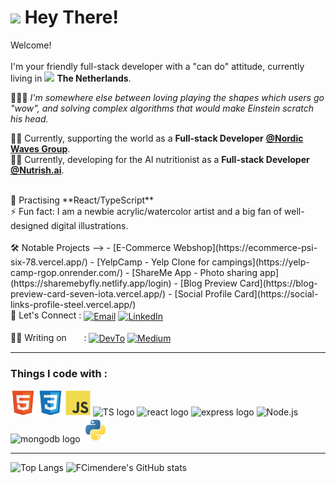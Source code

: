 <h1><img src="https://github.com/FCimendere/FCimendere/assets/65401609/01cb6352-cff1-4a90-8990-cfcae28249d3" width="30"/> Hey There!</h1>
 
<p>Welcome! </br></br> I'm your friendly full-stack developer with a "can do" attitude, currently living in <img src="https://github.com/FCimendere/FCimendere/assets/65401609/df4e077b-ade0-4910-ad90-573331efe1ed" width="13"/> <b>The Netherlands</b>.</p>

<p> 🧙🏼‍♀️ <i> I'm somewhere else between loving playing the shapes which users go "wow", and solving complex algorithms that would make Einstein scratch his head. </i></p>

<!-- <p> 🤜 Proud of myself every day, every step of the way. Not because I'm still going, but because I've proven to myself my capacity and what I've achieved. </p>-->

👩‍💻 Currently, supporting the world as a <b>Full-stack Developer</b> [**@Nordic Waves Group**]([https://github.com/NordicWavesGroup]).
<br>
👩‍💻 Currently, developing for the AI nutritionist as a <b>Full-stack Developer</b> [**@Nutrish.ai**]([https://github.com/Nutrish-ai]).

<br>
🌱 Practising **React/TypeScript** 
<br>
⚡ Fun fact: I am a newbie acrylic/watercolor artist and a big fan of well-designed digital illustrations. 
<br>
<br>
🛠️ Notable Projects -->
   - [E-Commerce Webshop](https://ecommerce-psi-six-78.vercel.app/)
   - [YelpCamp - Yelp Clone for campings](https://yelp-camp-rgop.onrender.com/)
   - [ShareMe App - Photo sharing app](https://sharemebyfly.netlify.app/login)
   - [Blog Preview Card](https://blog-preview-card-seven-iota.vercel.app/)
   - [Social Profile Card](https://social-links-profile-steel.vercel.app/)
<br>
📮 Let's Connect&nbsp;: 
<!--<a href="mailto: fulya.cimendere@gmail.com" title="Portfolio"><img alt="Email"  src="https://img.shields.io/badge/website-f59042?style=for-the-badge&logo=About.me&logoColor=white" height="30" align="center"/></a> -->
<a href="mailto: fulya.cimendere@gmail.com" title="Email"><img alt="Email" src="https://img.shields.io/badge/Gmail-D14836?style=for-the-badge&logo=gmail&logoColor=white" height="30" align="center"/></a> 
<a href="https://www.linkedin.com/in/fulya-cimendere/"><img  alt="LinkedIn" title="LinkedIn" src="https://img.shields.io/static/v1?message=LinkedIn&logo=linkedin&label=&color=0077B5&logoColor=white&labelColor=&style=for-the-badge" height="30" align="center" /></a> 
<br><br>
✍🏻 Writing on&nbsp;&nbsp;&nbsp;&nbsp;&nbsp;&nbsp;&nbsp;: 
<a href="https://dev.to/fcimendere"><img  alt="DevTo" title="DevTo" src="https://img.shields.io/static/v1?message=DEV.to&logo=DEV&label=&color=black&logoColor=white&labelColor=&style=for-the-badge" height="30" align="center" /></a> 
<a href="https://medium.com/@fulyacoskun.87"><img  alt="Medium" title="Medium" src="https://img.shields.io/static/v1?message=Medium&logo=Medium&label=&color=f1f1f1&logoColor=black&labelColor=&style=for-the-badge" height="30" align="center" /></a> 


<hr>

<h3>Things I code with :</h3>

<span>


          
          
  <img src="https://raw.githubusercontent.com/devicons/devicon/55609aa5bd817ff167afce0d965585c92040787a/icons/html5/html5-original.svg" width="40"/>
  <img src="https://raw.githubusercontent.com/devicons/devicon/55609aa5bd817ff167afce0d965585c92040787a/icons/css3/css3-original.svg" width="40" alt="CSS logo"/>
  <img src="https://raw.githubusercontent.com/devicons/devicon/55609aa5bd817ff167afce0d965585c92040787a/icons/javascript/javascript-original.svg" width="40" alt="JS logo"/>
  <img src="https://cdn.jsdelivr.net/gh/devicons/devicon@latest/icons/typescript/typescript-original.svg" width="40" alt="TS logo"/>
  <img src="https://cdn.jsdelivr.net/gh/devicons/devicon@latest/icons/react/react-original-wordmark.svg" width="40" alt="react logo"/>
  <img src="https://cdn.jsdelivr.net/gh/devicons/devicon@latest/icons/express/express-original.svg" width="40" alt="express logo"/>
  <img src="https://cdn.jsdelivr.net/gh/devicons/devicon@latest/icons/nodejs/nodejs-plain-wordmark.svg" width="45" alt="Node.js"/>
  <img src="https://cdn.jsdelivr.net/gh/devicons/devicon@latest/icons/mongodb/mongodb-original-wordmark.svg" width="40" alt="mongodb logo"/>
  <img src="https://raw.githubusercontent.com/devicons/devicon/55609aa5bd817ff167afce0d965585c92040787a/icons/python/python-original.svg" width="40" alt="Python logo"/>
  

</span>

<hr>


![Top Langs](https://github-readme-stats.vercel.app/api/top-langs/?username=FCimendere&hide=TeX&layout=compact)
![FCimendere's GitHub stats](https://github-readme-stats.vercel.app/api?username=FCimendere&theme=transparent&show_icons=true&hide=stars&line_height=24)

